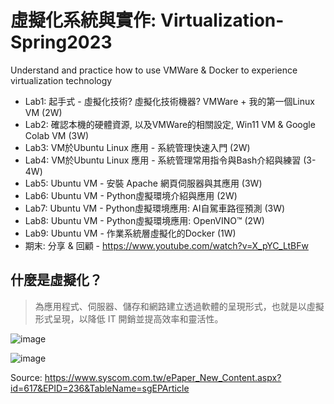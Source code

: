 # 虛擬化系統與實作: Virtualization-Spring2023

Understand and practice how to use VMWare & Docker to experience virtualization technology
* Lab1: 起手式 - 虛擬化技術? 虛擬化技術機器? VMWare + 我的第一個Linux VM (2W)
* Lab2: 確認本機的硬體資源, 以及VMWare的相關設定, Win11 VM & Google Colab VM (3W)
* Lab3: VM於Ubuntu Linux 應用 - 系統管理快速入門 (2W)
* Lab4: VM於Ubuntu Linux 應用 - 系統管理常用指令與Bash介紹與練習 (3-4W)
* Lab5: Ubuntu VM - 安裝 Apache 網頁伺服器與其應用 (3W)
* Lab6: Ubuntu VM - Python虛擬環境介紹與應用 (2W)
* Lab7: Ubuntu VM - Python虛擬環境應用: AI自駕車路徑預測 (3W)
* Lab8: Ubuntu VM - Python虛擬環境應用: OpenVINO™ (2W)
* Lab9: Ubuntu VM - 作業系統層虛擬化的Docker (1W)
* 期末: 分享 & 回顧 - https://www.youtube.com/watch?v=X_pYC_LtBFw


## 什麼是虛擬化？

> 為應用程式、伺服器、儲存和網路建立透過軟體的呈現形式，也就是以虛擬形式呈現，以降低 IT 開銷並提高效率和靈活性。

![image](https://user-images.githubusercontent.com/89304181/154801809-6d0f02a0-9b37-4066-accb-f46d4d8d7439.png)

![image](https://user-images.githubusercontent.com/89304181/176071869-6ab43798-c9a0-469b-a5b3-d5dd47ac3371.png)

Source: https://www.syscom.com.tw/ePaper_New_Content.aspx?id=617&EPID=236&TableName=sgEPArticle
